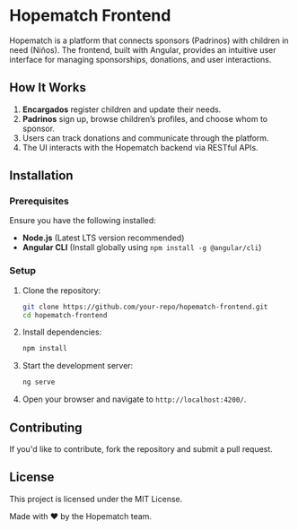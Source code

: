 # Hopematch Frontend

Hopematch is a platform that connects sponsors (Padrinos) with children in need (Niños). The frontend, built with Angular, provides an intuitive user interface for managing sponsorships, donations, and user interactions.

## How It Works

1. **Encargados** register children and update their needs.
2. **Padrinos** sign up, browse children’s profiles, and choose whom to sponsor.
3. Users can track donations and communicate through the platform.
4. The UI interacts with the Hopematch backend via RESTful APIs.

## Installation

### Prerequisites
Ensure you have the following installed:
- **Node.js** (Latest LTS version recommended)
- **Angular CLI** (Install globally using `npm install -g @angular/cli`)

### Setup
1. Clone the repository:
   ```sh
   git clone https://github.com/your-repo/hopematch-frontend.git
   cd hopematch-frontend
   ```
2. Install dependencies:
   ```sh
   npm install
   ```
3. Start the development server:
   ```sh
   ng serve
   ```
4. Open your browser and navigate to `http://localhost:4200/`.

## Contributing

If you'd like to contribute, fork the repository and submit a pull request.

## License

This project is licensed under the MIT License.

Made with ❤️ by the Hopematch team.
